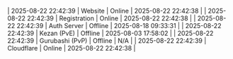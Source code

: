 | 2025-08-22 22:42:39 | Website | Online | 2025-08-22 22:42:38 |
| 2025-08-22 22:42:39 | Registration | Online | 2025-08-22 22:42:38 |
| 2025-08-22 22:42:39 | Auth Server | Offline | 2025-08-18 09:33:31 |
| 2025-08-22 22:42:39 | Kezan (PvE) | Offline | 2025-08-03 17:58:02 |
| 2025-08-22 22:42:39 | Gurubashi (PvP) | Offline | N/A |
| 2025-08-22 22:42:39 | Cloudflare | Online | 2025-08-22 22:42:38 |
